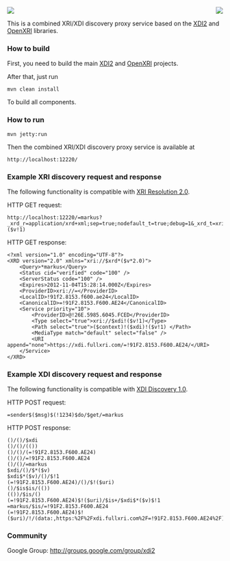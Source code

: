 <a href="http://projectdanube.org/" target="_blank"><img src="http://peacekeeper.github.com/xdi2/images/projectdanube_logo.png" align="right"></a>
<img src="http://peacekeeper.github.com/xdi2/images/logo64.png"><br>

This is a combined XRI/XDI discovery proxy service based on the [XDI2](http://github.com/peacekeeper/xdi2) and [OpenXRI](http://openxri.org) libraries.

### How to build

First, you need to build the main [XDI2](http://github.com/peacekeeper/xdi2) and [OpenXRI](http://openxri.org) projects.

After that, just run

    mvn clean install

To build all components.

### How to run

    mvn jetty:run

Then the combined XRI/XDI discovery proxy service is available at

	http://localhost:12220/

### Example XRI discovery request and response

The following functionality is compatible with [XRI Resolution 2.0](http://docs.oasis-open.org/xri/2.0/specs/xri-resolution-V2.0.html).

HTTP GET request:

	http://localhost:12220/=markus?_xrd_r=application/xrd+xml;sep=true;nodefault_t=true;debug=1&_xrd_t=xri://$xdi!($v!1)

HTTP GET response:

	<?xml version="1.0" encoding="UTF-8"?>
	<XRD version="2.0" xmlns="xri://$xrd*($v*2.0)">
		<Query>*markus</Query>
		<Status cid="verified" code="100" />
		<ServerStatus code="100" />
		<Expires>2012-11-04T15:28:14.000Z</Expires>
		<ProviderID>xri://=</ProviderID>
		<LocalID>!91f2.8153.f600.ae24</LocalID>
		<CanonicalID>=!91F2.8153.F600.AE24</CanonicalID>
		<Service priority="10">
			<ProviderID>@!26E.5985.6045.FCED</ProviderID>
			<Type select="true">xri://$xdi!($v!1)</Type>
			<Path select="true">($context)!($xdi)!($v!1) </Path>
			<MediaType match="default" select="false" />
			<URI append="none">https://xdi.fullxri.com/=!91F2.8153.F600.AE24/</URI>
		</Service>
	</XRD>

### Example XDI discovery request and response

The following functionality is compatible with [XDI Discovery 1.0](https://wiki.oasis-open.org/xdi/CategoryDiscovery).

HTTP POST request:

	=sender$($msg)$(!1234)$do/$get/=markus

HTTP POST response:

	()/()/$xdi
	()/()/(())
	()/()/(=!91F2.8153.F600.AE24)
	()/()/=!91F2.8153.F600.AE24
	()/()/=markus
	$xdi/()/$*($v)
	$xdi$*($v)/()/$!1
	(=!91F2.8153.F600.AE24)/()/$!($uri)
	()/$is$is/(())
	(())/$is/()
	(=!91F2.8153.F600.AE24)$!($uri)/$is+/$xdi$*($v)$!1
	=markus/$is/=!91F2.8153.F600.AE24
	(=!91F2.8153.F600.AE24)$!($uri)/!/(data:,https:%2F%2Fxdi.fullxri.com%2F=!91F2.8153.F600.AE24%2F)

### Community

Google Group: http://groups.google.com/group/xdi2
